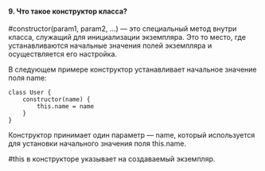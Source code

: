 #### 9. Что такое конструктор класса?  

#constructor(param1, param2, ...) — это специальный метод внутри класса, служащий для инициализации экземпляра. Это то место, где устанавливаются начальные значения полей экземпляра и осуществляется его настройка.  
  
В следующем примере конструктор устанавливает начальное значение поля name:  

```
class User {
    constructor(name) {
        this.name = name
    }
}
```

Конструктор принимает один параметр — name, который используется для установки начального значения поля this.name.  
  
#this в конструкторе указывает на создаваемый экземпляр.  
